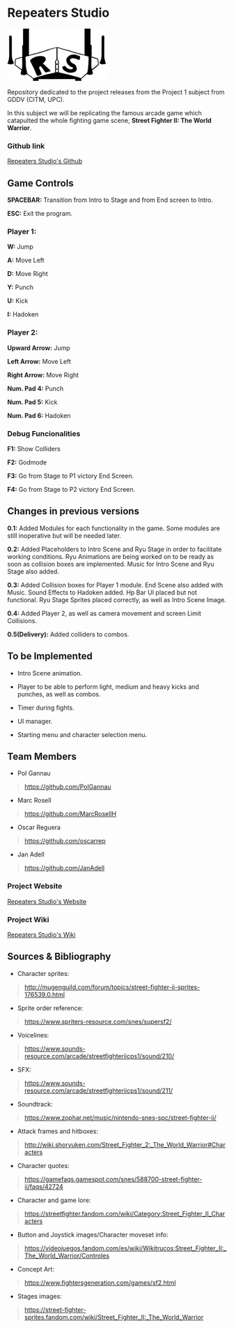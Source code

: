 # Repeaters Studio

![](https://github.com/PolGannau/RepeatersStudio/blob/master/Wiki%20Documents/Images/RepeatersStudiolittle.png)

Repository dedicated to the project releases from the Project 1 subject from GDDV (CITM, UPC).

In this subject we will be replicating the famous arcade game which catapulted the whole fighting game scene, **Street Fighter II: The World Warrior**.

### Github link

[Repeaters Studio's Github](https://github.com/PolGannau/RepeatersStudio/)

## Game Controls


**SPACEBAR:** Transition from Intro to Stage and from End screen to Intro.

**ESC:** Exit the program.


### Player 1:


**W:** Jump

**A:** Move Left

**D:** Move Right

**Y:** Punch

**U:** Kick

**I:** Hadoken


### Player 2:


**Upward Arrow:** Jump

**Left Arrow:** Move Left

**Right Arrow:** Move Right

**Num. Pad 4:** Punch

**Num. Pad 5:** Kick

**Num. Pad 6:** Hadoken


### Debug Funcionalities


**F1:** Show Colliders

**F2:** Godmode

**F3:** Go from Stage to P1 victory End Screen.

**F4:** Go from Stage to P2 victory End Screen.


## Changes in previous versions

**0.1:** Added Modules for each functionality in the game. Some modules are still inoperative but will be needed later.

**0.2:** Added Placeholders to Intro Scene and Ryu Stage in order to facilitate working conditions. Ryu Animations are being worked on to be ready as soon as collision boxes are implemented. Music for Intro Scene and Ryu Stage also added.

**0.3:** Added Collision boxes for Player 1 module. End Scene also added with Music. Sound Effects to Hadoken added. Hp Bar UI placed but not functional. Ryu Stage Sprites placed correctly, as well as Intro Scene Image.

**0.4:** Added Player 2, as well as camera movement and screen Limit Collisions.

**0.5(Delivery):** Added colliders to combos. 


## To be Implemented

* Intro Scene animation.

* Player to be able to perform light, medium and heavy kicks and punches, as well as combos.

* Timer during fights.

* UI manager.

* Starting menu and character selection menu.

## Team Members

* Pol Gannau
> https://github.com/PolGannau

* Marc Rosell
>https://github.com/MarcRosellH

* Oscar Reguera
>https://github.com/oscarrep

* Jan Adell
>https://github.com/JanAdell

### Project Website

[Repeaters Studio's Website](https://polgannau.github.io/RepeatersStudio/)

### Project Wiki

[Repeaters Studio's Wiki](https://github.com/PolGannau/RepeatersStudio/wiki)


## Sources & Bibliography

* Character sprites:
> http://mugenguild.com/forum/topics/street-fighter-ii-sprites-176539.0.html

* Sprite order reference:
> https://www.spriters-resource.com/snes/supersf2/

* Voicelines:
> https://www.sounds-resource.com/arcade/streetfighteriicps1/sound/210/

* SFX:
> https://www.sounds-resource.com/arcade/streetfighteriicps1/sound/211/

* Soundtrack:
> https://www.zophar.net/music/nintendo-snes-spc/street-fighter-ii/

* Attack frames and hitboxes:
> http://wiki.shoryuken.com/Street_Fighter_2:_The_World_Warrior#Characters

* Character quotes:
> https://gamefaqs.gamespot.com/snes/588700-street-fighter-ii/faqs/42724

* Character and game lore:
> https://streetfighter.fandom.com/wiki/Category:Street_Fighter_II_Characters

* Button and Joystick images/Character moveset info:
> https://videojuegos.fandom.com/es/wiki/Wikitrucos:Street_Fighter_II:_The_World_Warrior/Controles

* Concept Art:
> https://www.fightersgeneration.com/games/sf2.html

* Stages images:
> https://street-fighter-sprites.fandom.com/wiki/Street_Fighter_II:_The_World_Warrior
